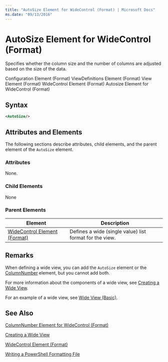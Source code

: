 ```yaml
---
title: "AutoSize Element for WideControl (Format) | Microsoft Docs"
ms.date: "09/13/2016"
---
```

# AutoSize Element for WideControl (Format)

Specifies whether the column size and the number of columns are adjusted based on the size of the data.

Configuration Element (Format)
ViewDefinitions Element (Format)
View Element (Format)
WideControl Element (Format)
Autosize Element for WideControl (Format)

## Syntax

```xml
<AutoSize/>
```

## Attributes and Elements

The following sections describe attributes, child elements, and the parent element of the `AutoSize` element.

### Attributes

None.

### Child Elements

None

### Parent Elements

|Element|Description|
|-------------|-----------------|
|[WideControl Element (Format)](./widecontrol-element-format.md)|Defines a wide (single value) list format for the view.|

## Remarks

When defining a wide view, you can add the `AutoSize` element or the [ColumnNumber](./columnnumber-element-for-widecontrol-format.md) element, but you cannot add both.

For more information about the components of a wide view, see [Creating a Wide View](./creating-a-wide-view.md).

For an example of a wide view, see [Wide View (Basic)](./wide-view-basic.md).

## See Also

[ColumnNumber Element for WideControl (Format)](./columnnumber-element-for-widecontrol-format.md)

[Creating a Wide View](./creating-a-wide-view.md)

[WideControl Element (Format)](./widecontrol-element-format.md)

[Writing a PowerShell Formatting File](./writing-a-powershell-formatting-file.md)
